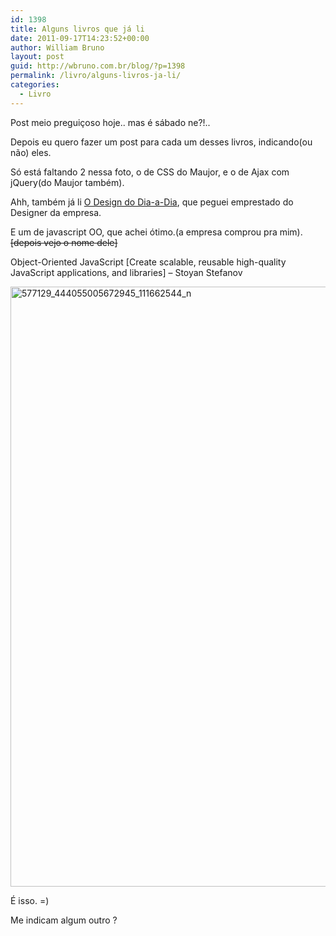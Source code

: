 ```yaml
---
id: 1398
title: Alguns livros que já li
date: 2011-09-17T14:23:52+00:00
author: William Bruno
layout: post
guid: http://wbruno.com.br/blog/?p=1398
permalink: /livro/alguns-livros-ja-li/
categories:
  - Livro
---
```

Post meio preguiçoso hoje.. mas é sábado ne?!..

Depois eu quero fazer um post para cada um desses livros, indicando(ou não) eles.

<!--more-->



Só está faltando 2 nessa foto, o de CSS do Maujor, e o de Ajax com jQuery(do Maujor também).

Ahh, também já li [O Design do Dia-a-Dia](http://wbruno.com.br/2011/07/25/sobre-livro-o-design-dia-a-dia/), que peguei emprestado do Designer da empresa.

E um de javascript OO, que achei ótimo.(a empresa comprou pra mim). <del datetime="2011-09-27T12:21:03+00:00">[depois vejo o nome dele]</del>

Object-Oriented JavaScript [Create scalable, reusable high-quality JavaScript applications, and libraries] – Stoyan Stefanov

[<img src="/wp-content/uploads/2011/09/577129_444055005672945_111662544_n.jpg" alt="577129_444055005672945_111662544_n" width="720" height="960" class="aligncenter size-full wp-image-2987" srcset="/wp-content/uploads/2011/09/577129_444055005672945_111662544_n.jpg 720w, /wp-content/uploads/2011/09/577129_444055005672945_111662544_n-225x300.jpg 225w" sizes="(max-width: 720px) 100vw, 720px" />](/wp-content/uploads/2011/09/577129_444055005672945_111662544_n.jpg)

É isso. =)

Me indicam algum outro ?
